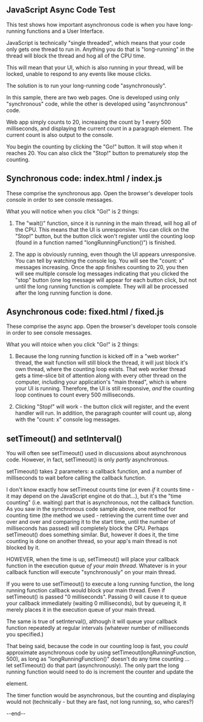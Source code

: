 ## JavaScript Async Code Test

This test shows how important asynchronous code is when you have long-running functions and a User Interface.

JavaScript is technically "single threaded", which means that your code only gets one thread to run in. Anything you do that is "long-running" in the thread will block the thread and hog all of the CPU time.

This will mean that your UI, which is also running in your thread, will be locked, unable to respond to any events like mouse clicks.

The solution is to run your long-running code "asynchronously".

In this sample, there are two web pages. One is developed using only "synchronous" code, while the other is developed using "asynchronous" code.

Web app simply counts to 20, increasing the count by 1 every 500 milliseconds, and displaying the current count in a paragraph element. The current count is also output to the console. 

You begin the counting by clicking the "Go!" button. It will stop when it reaches 20. You can also click the "Stop!" button to prematurely stop the counting.

## Synchronous code: index.html / index.js 
These comprise the synchronous app. Open the browser's developer tools console in order to see console messages.

What you will notice when you click "Go!" is 2 things:

1. The "wait()" function, since it is running in the main thread, will hog all of the CPU. This means that the UI is unresponsive. You can click on the "Stop!" button, but the button click won't register until the counting loop (found in a function named "longRunningFunction()") is finished.

2. The app is obviously running, even though the UI appears unresponsive. You can tell by watching the console log. You will see the "count: x" messages increasing. Once the app finishes counting to 20, you then will see multiple console log messages indicating that you clicked the "stop" button (one log message will appear for each button click, but not until the long running function is complete. They will all be processed after the long running function is done.

## Asynchronous code: fixed.html / fixed.js
These comprise the async app. Open the browser's developer tools console in order to see console messages.

What you will ntoice when you click "Go!" is 2 things:

1. Because the long running function is kicked off in a "web worker" thread, the wait function will still block the thread, it will just block it's own thread, where the counting loop exists. That web worker thread gets a time-slice bit of attention along with every other thread on the computer, including your application's "main thread", which is where your UI is running. Therefore, the UI is still responsive, *and* the counting loop continues to count every 500 milliseconds.

2. Clicking "Stop!" will work - the button click will register, and the event handler will run. In addition, the paragraph counter will count up, along with the "count: x" console log messages.

## setTimeout() and setInterval()
You will often see setTimeout() used in discussions about asynchronous code. However, in fact, setTimeout() is only *partly* asynchronous.

setTimeout() takes 2 parameters: a callback function, and a number of milliseconds to wait before calling the callback function.

I don't know exactly how setTimeout counts time (or even *if* it counts time - it may depend on the JavaScript engine ot do that...), but it's the "time counting" (i.e. waiting) part that is asynchronous, not the callback function. As you saw in the synchronous code sample above, one method for counting time (the method we used - retrieving the current time over and over and over and comparing it to the start time, until the number of milliseconds has passed) will completely block the CPU. Perhaps setTimeout() does something similar. But, however it does it, the time counting is done on another thread, so your app's main thread is not blocked by it.

HOWEVER, when the time is up, setTimeout() will place your callback function in the execution queue *of your main thread*. Whatever is in your callback function will execute "synchronously" on your main thread.

If you were to use setTimeout() to execute a long running function, the long running function callback would block your main thread. Even if setTimeout() is passed "0 milliseconds". Passing 0 will cause it to queue your callback immediately (waiting 0 milliseconds), but by queueing it, it merely places it in the execution queue of your main thread.

The same is true of setInterval(), although it will queue your callback function repeatedly at regular intervals (whatever number of milliseconds you specified.)

That being said, because the code in our counting loop is fast, you *could* approximate asynchronous code by using setTimeout(longRunningFunction, 500), as long as "longRunningFunction()" doesn't do any time counting ... let setTimeout() do that part (asynchronously). The only part the long running function would need to do is increment the counter and update the <p> element.
  
 The timer function would be asynchronous, but the counting and displaying would not (technically - but they are fast, not long running, so, who cares?)
 
 --end--
